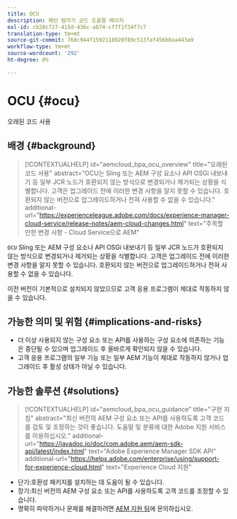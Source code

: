 ```yaml
---
title: OCU
description: 패턴 탐지기 코드 도움말 페이지
exl-id: cb28c727-415d-436c-ab74-cf7f1f34f7c7
translation-type: tm+mt
source-git-commit: 76dc944f1592118920f89c513faf456b8aa443a9
workflow-type: tm+mt
source-wordcount: '292'
ht-degree: 0%

---
```


# OCU {#ocu}

오래된 코드 사용

## 배경 {#background}

>[!CONTEXTUALHELP]
>id="aemcloud_bpa_ocu_overview"
>title="오래된 코드 사용"
>abstract="OCU는 Sling 또는 AEM 구성 요소나 API OSGi 내보내기 등 일부 JCR 노드가 호환되지 않는 방식으로 변경되거나 제거되는 상황을 식별합니다. 고객은 업그레이드 전에 이러한 변경 사항을 알지 못할 수 있습니다. 호환되지 않는 버전으로 업그레이드하거나 전혀 사용할 수 없을 수 있습니다."
>additional-url="https://experienceleague.adobe.com/docs/experience-manager-cloud-service/release-notes/aem-cloud-changes.html" text="주목할 만한 변경 사항 - Cloud Service으로 AEM"

`OCU` Sling 또는 AEM 구성 요소나 API OSGi 내보내기 등 일부 JCR 노드가 호환되지 않는 방식으로 변경되거나 제거되는 상황을 식별합니다. 고객은 업그레이드 전에 이러한 변경 사항을 알지 못할 수 있습니다. 호환되지 않는 버전으로 업그레이드하거나 전혀 사용할 수 없을 수 있습니다.

이전 버전이 기본적으로 설치되지 않았으므로 고객 응용 프로그램이 제대로 작동하지 않을 수 있습니다.

## 가능한 의미 및 위험 {#implications-and-risks}

* 더 이상 사용되지 않는 구성 요소 또는 API를 사용하는 구성 요소에 의존하는 기능은 중단될 수 있으며 업그레이드 후 올바르게 확인되지 않을 수 있습니다.
* 고객 응용 프로그램의 일부 기능 또는 일부 AEM 기능이 제대로 작동하지 않거나 업그레이드 후 활성 상태가 아닐 수 있습니다.

## 가능한 솔루션 {#solutions}

>[!CONTEXTUALHELP]
>id="aemcloud_bpa_ocu_guidance"
>title="구현 지침"
>abstract="최신 버전의 AEM 구성 요소 또는 API를 사용하도록 고객 코드를 검토 및 조정하는 것이 좋습니다. 도움말 및 분류에 대한 Adobe 지원 서비스를 이용하십시오."
>additional-url="https://javadoc.io/doc/com.adobe.aem/aem-sdk-api/latest/index.html" text="Adobe Experience Manager SDK API"
>additional-url="https://helpx.adobe.com/enterprise/using/support-for-experience-cloud.html" text="Experience Cloud 지원"

* 단기:호환성 패키지를 설치하는 데 도움이 될 수 있습니다.
* 장기:최신 버전의 AEM 구성 요소 또는 API를 사용하도록 고객 코드를 조정할 수 있습니다.
* 명확히 파악하거나 문제를 해결하려면 [AEM 지원 팀](https://helpx.adobe.com/enterprise/using/support-for-experience-cloud.html)에 문의하십시오.
